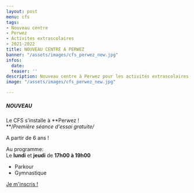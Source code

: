 ```yaml
---
layout: post
menu: cfs
tags:
- Nouveau centre
- Perwez
- Activites extrascolaires
- 2021-2022
title: NOUVEAU CENTRE A PERWEZ
banner: "/assets/images/cfs_perwez_new.jpg"
infos:
  date: 
  teaser: ''
description: Nouveau centre à Perwez pour les activités extrascolaires au CFS
image: "/assets/images/cfs_perwez_new.jpg"

---
```

##### **NOUVEAU**

Le CFS s'installe à **Perwez !  
**/_Première séance d'essai gratuite/_

A partir de 6 ans !

Au programme:   
Le **lundi** et **jeudi** de **17h00 à 19h00**

* Parkour
* Gymnastique

[Je m'inscris !](https://www12.iclub.be/myiclub3_CFS_register.asp?ClubID=559&LG=FR&Categorie=6 "Inscription Perwez")